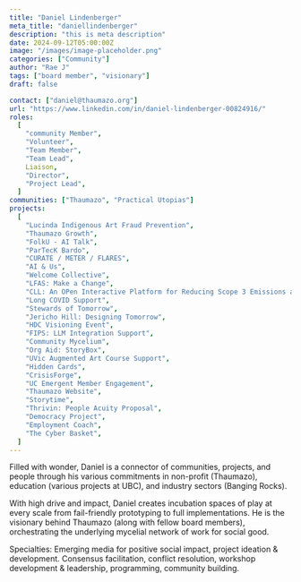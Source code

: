```yaml
---
title: "Daniel Lindenberger"
meta_title: "daniellindenberger"
description: "this is meta description"
date: 2024-09-12T05:00:00Z
image: "/images/image-placeholder.png"
categories: ["Community"]
author: "Rae J"
tags: ["board member", "visionary"]
draft: false

contact: ["daniel@thaumazo.org"]
url: "https://www.linkedin.com/in/daniel-lindenberger-00824916/"
roles:
  [
    "community Member",
    "Volunteer",
    "Team Member",
    "Team Lead",
    Liaison,
    "Director",
    "Project Lead",
  ]
communities: ["Thaumazo", "Practical Utopias"]
projects:
  [
    "Lucinda Indigenous Art Fraud Prevention",
    "Thaumazo Growth",
    "FolkU - AI Talk",
    "ParTecK Bardo",
    "CURATE / METER / FLARES",
    "AI & Us",
    "Welcome Collective",
    "LFAS: Make a Change",
    "CLL: An OPen Interactive Platform for Reducing Scope 3 Emissions at UBC",
    "Long COVID Support",
    "Stewards of Tomorrow",
    "Jericho Hill: Designing Tomorrow",
    "HDC Visioning Event",
    "FIPS: LLM Integration Support",
    "Community Mycelium",
    "Org Aid: StoryBox",
    "UVic Augmented Art Course Support",
    "Hidden Cards",
    "CrisisForge",
    "UC Emergent Member Engagement",
    "Thaumazo Website",
    "Storytime",
    "Thrivin: People Acuity Proposal",
    "Democracy Project",
    "Employment Coach",
    "The Cyber Basket",
  ]
---
```


Filled with wonder, Daniel is a connector of communities, projects, and people through his various commitments in non-profit (Thaumazo), education (various projects at UBC), and industry sectors (Banging Rocks).

With high drive and impact, Daniel creates incubation spaces of play at every scale from fail-friendly prototyping to full implementations. He is the visionary behind Thaumazo (along with fellow board members), orchestrating the underlying mycelial network of work for social good.

Specialties: Emerging media for positive social impact, project ideation & development. Consensus facilitation, conflict resolution, workshop development & leadership, programming, community building.
